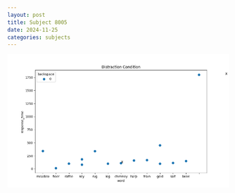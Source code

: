 ```yaml
---
layout: post
title: Subject 8005
date: 2024-11-25
categories: subjects
---
```


![](data/8005/run-10/8005_rt_acc_fuzzy_delay.png)
